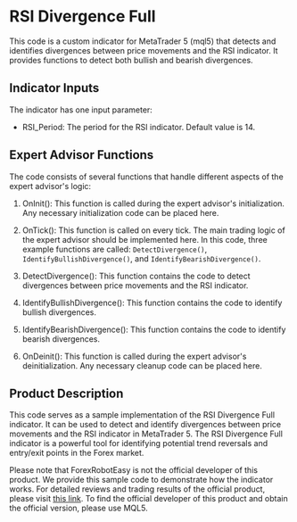 # RSI Divergence Full

This code is a custom indicator for MetaTrader 5 (mql5) that detects and identifies divergences between price movements and the RSI indicator. It provides functions to detect both bullish and bearish divergences.

## Indicator Inputs

The indicator has one input parameter:

- RSI_Period: The period for the RSI indicator. Default value is 14.

## Expert Advisor Functions

The code consists of several functions that handle different aspects of the expert advisor's logic:

1. OnInit(): This function is called during the expert advisor's initialization. Any necessary initialization code can be placed here.

2. OnTick(): This function is called on every tick. The main trading logic of the expert advisor should be implemented here. In this code, three example functions are called: `DetectDivergence()`, `IdentifyBullishDivergence()`, and `IdentifyBearishDivergence()`.

3. DetectDivergence(): This function contains the code to detect divergences between price movements and the RSI indicator.

4. IdentifyBullishDivergence(): This function contains the code to identify bullish divergences.

5. IdentifyBearishDivergence(): This function contains the code to identify bearish divergences.

6. OnDeinit(): This function is called during the expert advisor's deinitialization. Any necessary cleanup code can be placed here.

## Product Description

This code serves as a sample implementation of the RSI Divergence Full indicator. It can be used to detect and identify divergences between price movements and the RSI indicator in MetaTrader 5. The RSI Divergence Full indicator is a powerful tool for identifying potential trend reversals and entry/exit points in the Forex market.

Please note that ForexRobotEasy is not the official developer of this product. We provide this sample code to demonstrate how the indicator works. For detailed reviews and trading results of the official product, please visit [this link](https://forexroboteasy.com/forex-robot-review/rsi-divergence-full-review-forex-software-with-5-other-divergence-indicators/). To find the official developer of this product and obtain the official version, please use MQL5.
